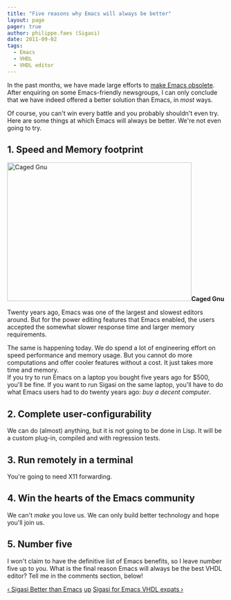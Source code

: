 ```yaml
---
title: "Five reasons why Emacs will always be better"
layout: page 
pager: true
author: philippe.faes (Sigasi)
date: 2011-09-02
tags: 
  - Emacs
  - VHDL
  - VHDL editor
---
```

<div class="content">
<p>In the past months, we have made large efforts to <a href="/content/why-emacs-vhdl-mode-so-great-and-why-we-want-beat-it">make Emacs obsolete</a>. After enquiring on some Emacs-friendly newsgroups, I can only conclude that we have indeed offered a better solution than Emacs, in <em>most</em> ways. </p>	<p>Of course, you can't win every battle and you probably shouldn't even try. Here are some things at which Emacs will always be better. We're not even going to try.</p>	<h2>1. Speed and Memory footprint</h2>	<p><span class="inline inline-right"><img src="http://www.sigasi.com/sites/www.sigasi.com/files/images/caged_gnu.img_assist_custom-426x320.jpg" alt="Caged Gnu" title="Caged Gnu" class="image image-img_assist_custom-426x320 " width="426" height="320"/><span class="caption" style="width: 424px;"><strong>Caged Gnu</strong></span></span></p>	<p>Twenty years ago, Emacs was one of the largest and slowest editors around. But for the power editing features that Emacs enabled, the users accepted the somewhat slower response time and larger memory requirements.</p>	<p>The same is happening today. We do spend a lot of engineering effort on speed performance and memory usage. But you cannot do more computations and offer cooler features without a cost. It just takes more time and memory.<br/>If you try to run Emacs on a laptop you bought five years ago for $500, you'll be fine. If you want to run Sigasi on the same laptop, you'll have to do what Emacs users had to do twenty years ago: <em>buy a decent computer</em>.</p>	<h2>2. Complete user-configurability</h2>	<p>We can do (almost) anything, but it is not going to be done in Lisp. It will be a custom plug-in, compiled and with regression tests.</p>	<h2>3. Run remotely in a terminal</h2>	<p>You're going to need X11 forwarding.</p>	<h2>4. Win the hearts of the Emacs community</h2>	<p>We can't <em>make</em> you love us. We can only build better technology and hope you'll join us.</p>	<h2>5. Number five</h2>	<p>I won't claim to have the definitive list of Emacs benefits, so I leave number five up to you. What is the final reason Emacs will always be the best <span class="caps">VHDL</span> editor? Tell me in the comments section, below!</p>  <div id="book-navigation-1518" class="book-navigation">            <div class="page-links clear-block">              <a href="/content/sigasi-better-emacs" class="page-previous" title="Go to previous page">&#8249; Sigasi Better than Emacs</a>                    <a href="/better-emacs-vhdl-mode" class="page-up" title="Go to parent page">up</a>                    <a href="/content/sigasi-emacs-vhdl-expats" class="page-next" title="Go to next page">Sigasi for Emacs VHDL expats &#8250;</a>          </div>      </div>  </div>


